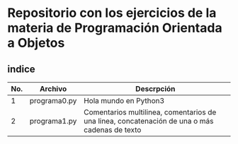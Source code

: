 # Repositorio con los ejercicios de la materia de Programación Orientada a Objetos

## indice

|No.|Archivo|Descrpción|
|--|--|--|
|1|programa0.py|Hola mundo en Python3|
|2|programa1.py|Comentarios multilinea, comentarios de una linea, concatenación de una o más cadenas de texto|
